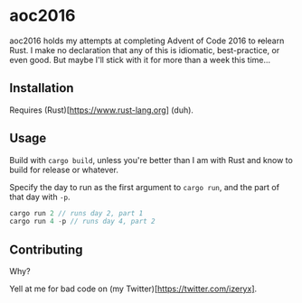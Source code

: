 # aoc2016

aoc2016 holds my attempts at completing Advent of Code 2016 to ~~re~~learn Rust. I make no declaration that any of this is idiomatic, best-practice, or even good. But maybe I'll stick with it for more than a week this time...

## Installation

Requires (Rust)[https://www.rust-lang.org] \(duh\). 

## Usage

Build with `cargo build`, unless you're better than I am with Rust and know to build for release or whatever.

Specify the day to run as the first argument to `cargo run`, and the part of that day with `-p`. 
```rust
cargo run 2 // runs day 2, part 1
cargo run 4 -p // runs day 4, part 2
```

## Contributing
Why?

Yell at me for bad code on (my Twitter)[https://twitter.com/izeryx]. 
